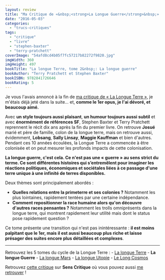 ```yaml
---
layout: review
title: "Ma Critique de «&nbsp;<strong>La Longue Guerre</strong>&nbsp;» de <em>Terry Pratchett</em> et <em>Stephen Baxter</em>"
date: "2016-05-03"
categories: 
  - "trucs-critiques"
tags: 
  - "critique"
  - "livre"
  - "stephen-baxter"
  - "terry-pratchett"
coverImage: "54afd8cd4b05f7fc57217b82272f9820.jpg"
imgWidth: 360
imgHeight: 497
bookTitle: "La longue Terre, tome 2&nbsp;: La longue guerre"
bookAuthor: "Terry Pratchett et Stephen Baxter"
bookISBN: 9782841726646  
bookRating: 5
---
```


Je vous l'avais annoncé à la fin de [ma critique de « La Longue Terre »](http://www.6x8.org/2016/04/ma-critique-de-la-longue-terre-de-terry-pratchett-et-stephen-baxter/), je m'étais déjà jeté dans la suite... et, **comme le 1er opus, je l'ai dévoré, et beaucoup aimé.**

Avec **un style toujours aussi plaisant**, **un humour toujours aussi subtil** et avec **énormément de références SF**, Stephen Baxter et Terry Pratchett reprennent le récit dix ans après la fin du premier livre. On retrouve **Josué** marié et père de famille, colon de la longue terre, mais on retrouve aussi, évidemment, **Lobsang**, **Sally Linsay**, **Maggie Kauffman** et bien d'autres. Pendant ces 10 années écoulées, la Longue Terre a commencée à être colonisée et on peut mesurer les profonds impacts de cette colonisation.

**La longue guerre, c'est cela. Ce n'est pas une « guerre » au sens strict du terme. Ce sont différentes histoires qui s’entremêlent pour imaginer les réactions politiques, économiques et sociétales liées à ce passage d'une terre unique à une infinité de terres disponibles.**

Deux thèmes sont principalement abordés :

- **Quelles relations entre la primeterre et ses colonies ?** Notamment les plus lointaines, rapidement tentées par une certaine indépendance.
- **Comment repositionner la race humaine alors qu'on découvre d'autres races pensantes ?** Notamment les trolls omniprésents dans la longue terre, qui montrent rapidement leur utilité mais dont le status pose rapidement question ?

Ce tome présente une transition qui n'est pas inintéressante : **il est moins palpitant que le 1er, mais il est aussi beaucoup plus riche et laisse présager des suites encore plus détaillées et complexes**.

* * *

Retrouvez les 5 tomes du cycle de la Longue Terre : - [La longue Terre](/2016/04/ma-critique-de-la-longue-terre-de-terry-pratchett-et-stephen-baxter/) - **La longue Guerre** - [La longue Mars](/2016/05/ma-critique-de-la-longue-mars-de-terry-pratchett-et-stephen-baxter/) - [La longue Utopie](/2016/05/ma-critique-de-la-longue-utopie-de-terry-pratchett-et-stephen-baxter/) - [Le Long Cosmos](/2016/08/ma-critique-de-the-long-cosmos-de-terry-pratchett-et-stephen-baxter/)

Retrouvez [cette critique](http://www.senscritique.com/livre/La_longue_guerre/critique/93076379) sur **Sens Critique** où vous pouvez aussi [me retrouver](http://www.senscritique.com/Arnaud_Malon) !

